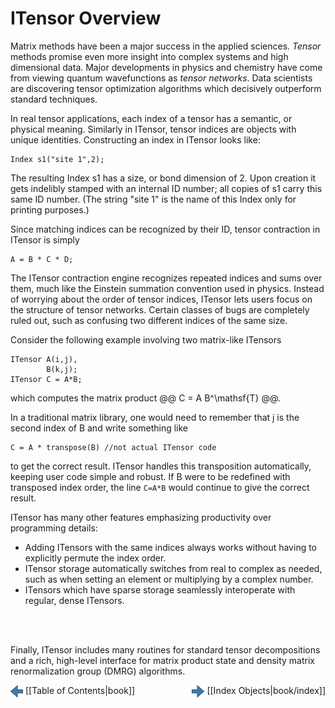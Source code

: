 # ITensor Overview

Matrix methods have been a major success in the applied sciences.
*Tensor* methods promise even more insight
into complex systems and high dimensional data.
Major developments in physics and chemistry have come from
viewing quantum wavefunctions as *tensor networks*.
Data scientists are discovering tensor optimization algorithms
which decisively outperform standard techniques.

In real tensor applications, each index of a tensor has
a semantic, or physical meaning. 
Similarly in ITensor, tensor indices are objects with
unique identities. Constructing an index in ITensor looks like:

    Index s1("site 1",2);

The resulting Index s1 has a size, or bond dimension of 2. Upon creation it gets
indelibly stamped with an internal ID number; all copies of s1
carry this same ID number. (The string "site 1" is the name of this Index only for
printing purposes.)

Since matching indices can be recognized by their ID, tensor contraction in ITensor
is simply

    A = B * C * D;

The ITensor contraction
engine recognizes repeated indices and sums 
over them, much like the Einstein summation convention used
in physics. Instead of worrying about the order of tensor indices,
ITensor lets users focus on the structure of tensor networks.
Certain classes of bugs are completely ruled out, such as confusing two 
different indices of the same size.

Consider the following example involving two matrix-like ITensors 

    ITensor A(i,j),
            B(k,j);
    ITensor C = A*B;

which computes the matrix product @@ C = A B^\mathsf{T} @@.

In a traditional matrix library, one would need to remember that j is
the second index of B and write something like 

    C = A * transpose(B) //not actual ITensor code

to get the correct result. ITensor handles this transposition automatically, 
keeping user code simple and robust. If B were to be redefined
with transposed index order, the line `C=A*B` would continue to give the correct result.

ITensor has many other features emphasizing productivity
over programming details:
* Adding ITensors with the same indices always works without 
having to explicitly permute the index order. 
* ITensor storage automatically switches from real to complex as needed,
such as when setting an element or multiplying by a complex number.
* ITensors which have sparse storage seamlessly interoperate with regular, dense
ITensors.
<br/>
<br/>

Finally, ITensor includes many routines for standard tensor decompositions
and a rich, high-level interface for
matrix product state and density matrix renormalization group (DMRG) algorithms.

<span style="float:left;"><img src="../../left_arrow.png" width="20px" style="vertical-align:middle;"/> 
[[Table of Contents|book]]
</span>
<span style="float:right;"><img src="../../right_arrow.png" width="20px" style="vertical-align:middle;"/> 
[[Index Objects|book/index]]
</span>

